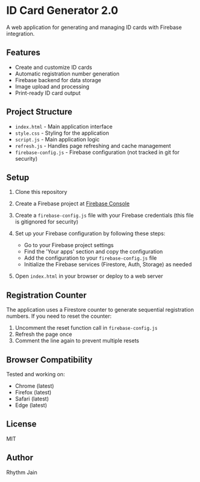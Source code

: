 # ID Card Generator 2.0

A web application for generating and managing ID cards with Firebase integration.

## Features

- Create and customize ID cards
- Automatic registration number generation
- Firebase backend for data storage
- Image upload and processing
- Print-ready ID card output

## Project Structure

- `index.html` - Main application interface
- `style.css` - Styling for the application
- `script.js` - Main application logic
- `refresh.js` - Handles page refreshing and cache management
- `firebase-config.js` - Firebase configuration (not tracked in git for security)

## Setup

1. Clone this repository
2. Create a Firebase project at [Firebase Console](https://console.firebase.google.com/)
3. Create a `firebase-config.js` file with your Firebase credentials (this file is gitignored for security)
4. Set up your Firebase configuration by following these steps:
   - Go to your Firebase project settings
   - Find the 'Your apps' section and copy the configuration
   - Add the configuration to your `firebase-config.js` file
   - Initialize the Firebase services (Firestore, Auth, Storage) as needed

5. Open `index.html` in your browser or deploy to a web server

## Registration Counter

The application uses a Firestore counter to generate sequential registration numbers. If you need to reset the counter:

1. Uncomment the reset function call in `firebase-config.js`
2. Refresh the page once
3. Comment the line again to prevent multiple resets

## Browser Compatibility

Tested and working on:
- Chrome (latest)
- Firefox (latest)
- Safari (latest)
- Edge (latest)

## License

MIT

## Author

Rhythm Jain
